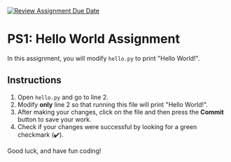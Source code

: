 [![Review Assignment Due Date](https://classroom.github.com/assets/deadline-readme-button-22041afd0340ce965d47ae6ef1cefeee28c7c493a6346c4f15d667ab976d596c.svg)](https://classroom.github.com/a/pwq9CYS1)
# PS1: Hello World Assignment

In this assignment, you will modify `hello.py` to print "Hello World!".

## Instructions

1. Open `hello.py` and go to line 2.
2. Modify **only** line 2 so that running this file will print "Hello World!".
3. After making your changes, click on the file and then press the **Commit** button to save your work.
4. Check if your changes were successful by looking for a green checkmark (✔️).

Good luck, and have fun coding!
